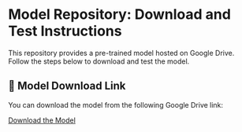 # Model Repository: Download and Test Instructions

This repository provides a pre-trained model hosted on Google Drive. Follow the steps below to download and test the model.

## 📂 Model Download Link

You can download the model from the following Google Drive link:

[Download the Model](https://drive.google.com/drive/folders/1asO-bueWs-U25WJWdhkNoYI7zJHJi-SL)
